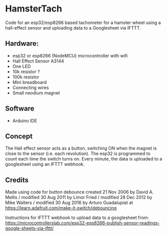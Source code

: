 # HamsterTach
Code for an esp32/esp8266 based tachometer for a hamster wheel using a hall-effect sensor and uploading data to a Googlesheet via IFTTT.

## Hardware:
- esp32 or esp8266 (NodeMCU) microcontroller with wifi
- Hall Effect Sensor A3144
- One LED
- 10k resistor ?
- 100k resistor
- Mini breadboard
- Connecting wires
- Small neodium magnet

## Software
- Arduino IDE

## Concept
The Hall effect sensor acts as a button, switching ON when the magnet is close to the sensor (i.e. each revolution).
The esp32 is programmed to count each time the switch turns on.
Every minute, the data is uploaded to a googlesheet using an IFTTT webhook.

## Credits

Made using code for button debounce created 21 Nov 2006  by David A. Mellis / modified 30 Aug 2011 by Limor Fried / modified 28 Dec 2012 by Mike Walters / modified 30 Aug 2016 by Arturo Guadalupiat at https://learn.adafruit.com/make-it-switch/debouncing 

Instructions for IFTTT webhook to upload data to a googlesheet from: https://microcontrollerslab.com/esp32-esp8266-publish-sensor-readings-google-sheets-via-ifttt/
